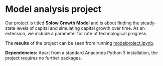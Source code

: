 # Model analysis project

Our project is titled **Solow Growth Model** and is about finding the steady-state levels of capital and simulating capital growth over time. As an extension, we include a parameter for rate of technological progress.

The **results** of the project can be seen from running [modelproject.ipynb](modelproject.ipynb).

**Dependencies:** Apart from a standard Anaconda Python 3 installation, the project requires no further packages.